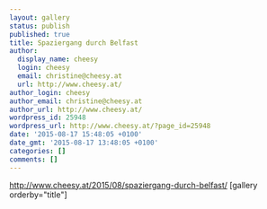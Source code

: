 ```yaml
---
layout: gallery
status: publish
published: true
title: Spaziergang durch Belfast
author:
  display_name: cheesy
  login: cheesy
  email: christine@cheesy.at
  url: http://www.cheesy.at/
author_login: cheesy
author_email: christine@cheesy.at
author_url: http://www.cheesy.at/
wordpress_id: 25948
wordpress_url: http://www.cheesy.at/?page_id=25948
date: '2015-08-17 15:48:05 +0100'
date_gmt: '2015-08-17 13:48:05 +0100'
categories: []
comments: []
---
```

http://www.cheesy.at/2015/08/spaziergang-durch-belfast/
[gallery orderby="title"]
